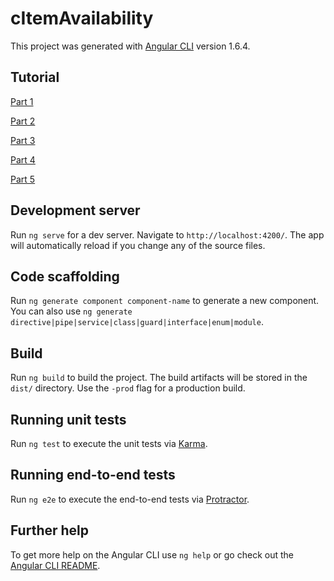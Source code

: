 # cItemAvailability

This project was generated with [Angular CLI](https://github.com/angular/angular-cli) version 1.6.4.

## Tutorial

[Part 1](http://blog.celin.io/2018-02-16/item-availability-part-1)

[Part 2](http://blog.celin.io/2018-02-17/item-availability-part-2)

[Part 3](http://blog.celin.io/2018-02-19/item-availability-part-3)

[Part 4](http://blog.celin.io/2018-02-21/item-availability-part-4)

[Part 5](http://blog.celin.io/2018-02-23/item-availability-part-5)

## Development server

Run `ng serve` for a dev server. Navigate to `http://localhost:4200/`. The app will automatically reload if you change any of the source files.

## Code scaffolding

Run `ng generate component component-name` to generate a new component. You can also use `ng generate directive|pipe|service|class|guard|interface|enum|module`.

## Build

Run `ng build` to build the project. The build artifacts will be stored in the `dist/` directory. Use the `-prod` flag for a production build.

## Running unit tests

Run `ng test` to execute the unit tests via [Karma](https://karma-runner.github.io).

## Running end-to-end tests

Run `ng e2e` to execute the end-to-end tests via [Protractor](http://www.protractortest.org/).

## Further help

To get more help on the Angular CLI use `ng help` or go check out the [Angular CLI README](https://github.com/angular/angular-cli/blob/master/README.md).

